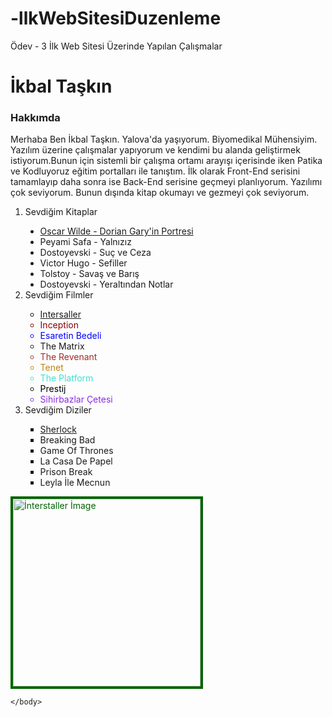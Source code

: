 # -llkWebSitesiDuzenleme
Ödev - 3 İlk Web Sitesi Üzerinde Yapılan Çalışmalar
<!DOCTYPE html> <!--bildirimi belgeyi HTML5 olarak tanımlar.-->
<html> <!--üm etiketleri saran, html kodu ile kodlama işleme yapılması gerektiğini belirten sayfanın başında açılarak sayfanın sonunda da kapatılan etiketin adıdır.-->
    <head> <!--belge hakkında meta bilgileri içerir-->
        <title>İlk Web Sitesi</title>  <!-- Tarayıcı da Başlık -->
    </head>
    <body> <!--Sayfamızın içeriği ile ilgili tüm HTML kodları  buraya yazılacaktır.-->
        <h1>İkbal Taşkın</h1> <!-- Sayfa içersinde ki başlık-->
        <h3>Hakkımda</h3>
        <p>Merhaba Ben İkbal Taşkın. Yalova'da yaşıyorum. Biyomedikal Mühensiyim. Yazılım üzerine çalışmalar yapıyorum ve kendimi bu alanda geliştirmek istiyorum.Bunun için sistemli bir çalışma ortamı arayışı içerisinde iken Patika ve Kodluyoruz eğitim portalları ile tanıştım. İlk olarak Front-End serisini tamamlayıp daha sonra ise Back-End serisine geçmeyi planlıyorum. Yazılımı çok seviyorum. Bunun dışında kitap okumayı ve gezmeyi çok seviyorum. </p>
        <ol>
            <li>Sevdiğim Kitaplar</li>
            <ul style="list-style-type: disc;">
                <li><a href="https://www.goodreads.com/book/show/5297.The_Picture_of_Dorian_Gray?from_search=true&from_srp=true&qid=jXdq2aF8E7&rank=1" target="blank">Oscar Wilde - Dorian Gary'in Portresi</a></li>
                <li>Peyami Safa - Yalnızız</li>
                <li>Dostoyevski - Suç ve Ceza</li>
                <li>Victor Hugo - Sefiller</li>
                <li>Tolstoy - Savaş ve Barış</li>
                <li>Dostoyevski - Yeraltından Notlar</li>
            </ul>
            <li>Sevdiğim Filmler</li>
            <ul style="list-style-type: circle;">
                <li style="color:black;"><a href="https://www.imdb.com/title/tt0816692/" target="blank">Intersaller</a></li>
                <li style="color: darkred;">Inception</li>
                <li style="color:blue;">Esaretin Bedeli</li>
                <li>The Matrix</li>
                <li style="color:brown;">The Revenant</li>
                <li style="color: darkgoldenrod;">Tenet</li>
                <li style="color:turquoise;">The Platform</li>
                <li style="color: black;">Prestij</li>
                <li style="color: blueviolet;">Sihirbazlar Çetesi</li>
            </ul>
            <li>Sevdiğim Diziler</li>
            <ul style="list-style-type: square;">
                <li><a href="https://www.imdb.com/title/tt1475582/" target="blank">Sherlock</a></li>
                <li>Breaking Bad</li>
                <li>Game Of Thrones</li>
                <li>La Casa De Papel</li>
                <li>Prison Break</li>
                <li>Leyla İle Mecnun</li>
            </ul>
        </ol>
        <a href="İnterstaller.jpeg">
        <img src="https://i4.hurimg.com/i/hurriyet/75/1200x675/5f58d0517152d808ac41bf84.jpg" alt=" İnterstaller İmage" align="margin" border="4" border style="color: darkgreen;" width="300" height="300">    
        </a>
            
        
    
    </body>
</html>
